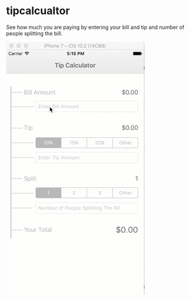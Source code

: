 # tipcalcualtor
See how much you are paying by entering your bill and tip and number of people splitting the bill.

![reference](https://raw.githubusercontent.com/balachandra/tipcalcualtor/master/tipcalculator.gif)
